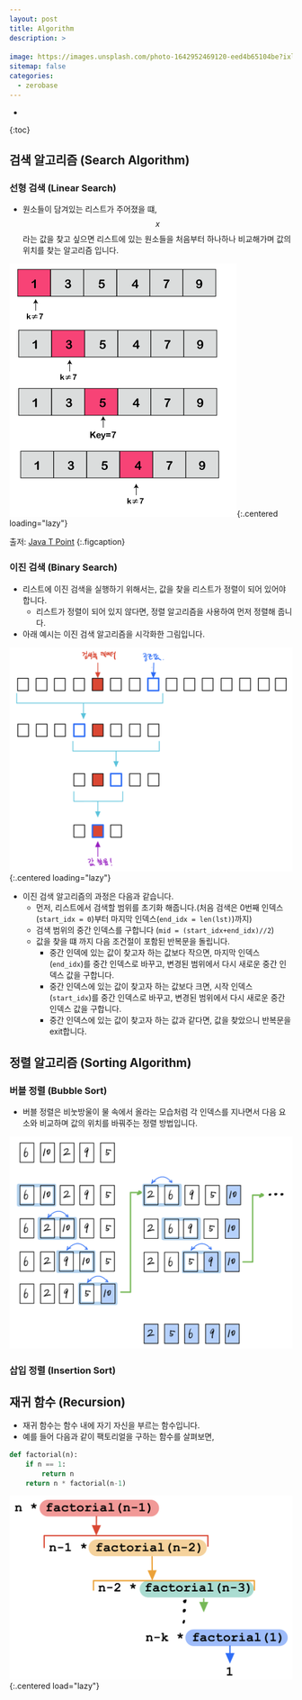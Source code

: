 ```yaml
---
layout: post
title: Algorithm
description: >
    
image: https://images.unsplash.com/photo-1642952469120-eed4b65104be?ixlib=rb-4.0.3&ixid=MnwxMjA3fDB8MHxwaG90by1wYWdlfHx8fGVufDB8fHx8&auto=format&fit=crop&w=2670&q=80
sitemap: false
categories:
  - zerobase
---
```


* 
{:toc}

## 검색 알고리즘 (Search Algorithm)

### 선형 검색 (Linear Search)
- 원소들이 담겨있는 리스트가 주어졌을 떄, $$x$$라는 값을 찾고 싶으면 리스트에 있는 원소들을 처음부터 하나하나 비교해가며 값의 위치를 찾는 알고리즘 입니다. 

![lin_search](../../assets/img/zerobase/linearsearch.png){:.centered loading="lazy"}

출저: [Java T Point](https://www.javatpoint.com/linear-search-in-python)
{:.figcaption}

### 이진 검색 (Binary Search)
- 리스트에 이진 검색을 실행하기 위해서는, 값을 찾을 리스트가 정렬이 되어 있어야 합니다. 
  - 리스트가 정렬이 되어 있지 않다면, 정렬 알고리즘을 사용하여 먼저 정렬해 줍니다.
- 아래 예시는 이진 검색 알고리즘을 시각화한 그림입니다. 

![bin_search](../../assets/img/zerobase/binary_search.jpeg){:.centered loading="lazy"}

- 이진 검색 알고리즘의 과정은 다음과 같습니다.
  - 먼저, 리스트에서 검색할 범위를 초기화 해줍니다.(처음 검색은 0번째 인덱스 (`start_idx = 0`)부터 마지막 인덱스(`end_idx = len(lst)`)까지)
  - 검색 범위의 중간 인덱스를 구합니다 (`mid = (start_idx+end_idx)//2`)
  - 값을 찾을 떄 까지 다음 조건절이 포함된 반복문을 돌립니다.
    - 중간 인덱에 있는 값이 찾고자 하는 값보다 작으면, 마지막 인덱스(`end_idx`)를 중간 인덱스로 바꾸고, 변경된 범위에서 다시 새로운 중간 인덱스 값을 구합니다.
    - 중간 인덱스에 있는 값이 찾고자 하는 값보다 크면, 시작 인덱스(`start_idx`)를 중간 인덱스로 바꾸고, 변경된 범위에서 다시 새로운 중간 인덱스 값을 구합니다.
    - 중간 인덱스에 있는 값이 찾고자 하는 값과 같다면, 값을 찾았으니 반복문을 exit합니다.


## 정렬 알고리즘 (Sorting Algorithm)

### 버블 정렬 (Bubble Sort)
- 버블 정렬은 비눗방울이 물 속에서 올라는 모습처럼 각 인덱스를 지나면서 다음 요소와 비교하며 값의 위치를 바꿔주는 정렬 방법입니다. 

![bubblesort](../../assets/img/zerobase/bubblesort.jpeg)

### 삽입 정렬 (Insertion Sort)

### 

## 재귀 함수 (Recursion)
- 재귀 함수는 함수 내에 자기 자신을 부르는 함수입니다. 
- 예를 들어 다음과 같이 팩토리얼을 구하는 함수를 살펴보면, 
```python
def factorial(n):
    if n == 1:
        return n
    return n * factorial(n-1)
```

![recursion](../../assets/img/zerobase/recursion.jpeg){:.centered load="lazy"}

